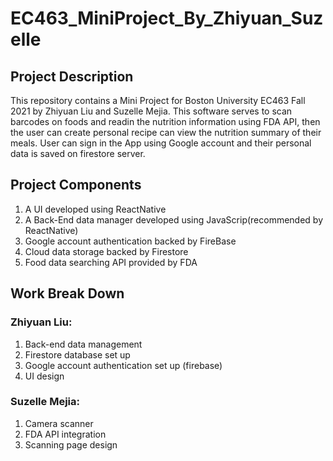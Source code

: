 # EC463_MiniProject_By_Zhiyuan_Suzelle
## Project Description
This repository contains a Mini Project for Boston University EC463 Fall 2021 by Zhiyuan Liu and Suzelle Mejia. This software serves to scan barcodes on foods and readin the nutrition information using FDA API, then the user can create personal recipe can view the nutrition summary of their meals. User can sign in the App using Google account and their personal  data is saved on firestore server.

## Project Components
1. A UI developed using ReactNative
2. A Back-End data manager developed using JavaScrip(recommended by ReactNative)
3. Google account authentication backed by FireBase
4. Cloud data storage backed by Firestore
5. Food data searching API provided by FDA

## Work Break Down
### Zhiyuan Liu:
1. Back-end data management
2. Firestore database set up
3. Google account authentication set up (firebase)
4. UI design

### Suzelle Mejia:
1. Camera scanner
2. FDA API integration
3. Scanning page design
